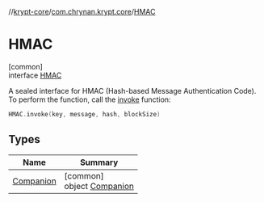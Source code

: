 //[krypt-core](../../../index.md)/[com.chrynan.krypt.core](../index.md)/[HMAC](index.md)

# HMAC

[common]\
interface [HMAC](index.md)

A sealed interface for HMAC (Hash-based Message Authentication Code). To perform the function, call the [invoke](../invoke.md) function:

```kotlin
HMAC.invoke(key, message, hash, blockSize)
```

## Types

| Name | Summary |
|---|---|
| [Companion](-companion/index.md) | [common]<br>object [Companion](-companion/index.md) |
